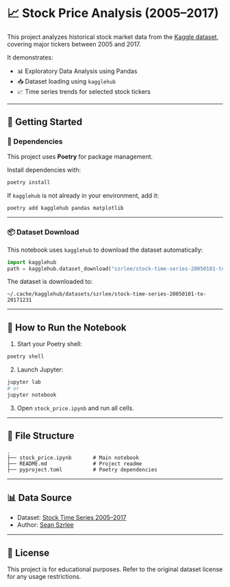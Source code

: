 # 📈 Stock Price Analysis (2005–2017)

This project analyzes historical stock market data from the [Kaggle dataset](https://www.kaggle.com/datasets/szrlee/stock-time-series-20050101-to-20171231), covering major tickers between 2005 and 2017.

It demonstrates:

- 📊 Exploratory Data Analysis using Pandas
- 📥 Dataset loading using `kagglehub`
- 📈 Time series trends for selected stock tickers

---

## 🚀 Getting Started

### 🔧 Dependencies

This project uses **Poetry** for package management.

Install dependencies with:

```bash
poetry install
```

If `kagglehub` is not already in your environment, add it:

```bash
poetry add kagglehub pandas matplotlib
```

---

### 📦 Dataset Download

This notebook uses `kagglehub` to download the dataset automatically:

```python
import kagglehub
path = kagglehub.dataset_download("szrlee/stock-time-series-20050101-to-20171231")
```

The dataset is downloaded to:

```
~/.cache/kagglehub/datasets/szrlee/stock-time-series-20050101-to-20171231
```

---

## 📓 How to Run the Notebook

1. Start your Poetry shell:

```bash
poetry shell
```

2. Launch Jupyter:

```bash
jupyter lab
# or
jupyter notebook
```

3. Open `stock_price.ipynb` and run all cells.

---

## 📁 File Structure

```
.
├── stock_price.ipynb       # Main notebook
├── README.md               # Project readme
├── pyproject.toml          # Poetry dependencies
```

---

## 📊 Data Source

- Dataset: [Stock Time Series 2005–2017](https://www.kaggle.com/datasets/szrlee/stock-time-series-20050101-to-20171231)
- Author: [Sean Szrlee](https://www.kaggle.com/szrlee)

---

## 📜 License

This project is for educational purposes. Refer to the original dataset license for any usage restrictions.
